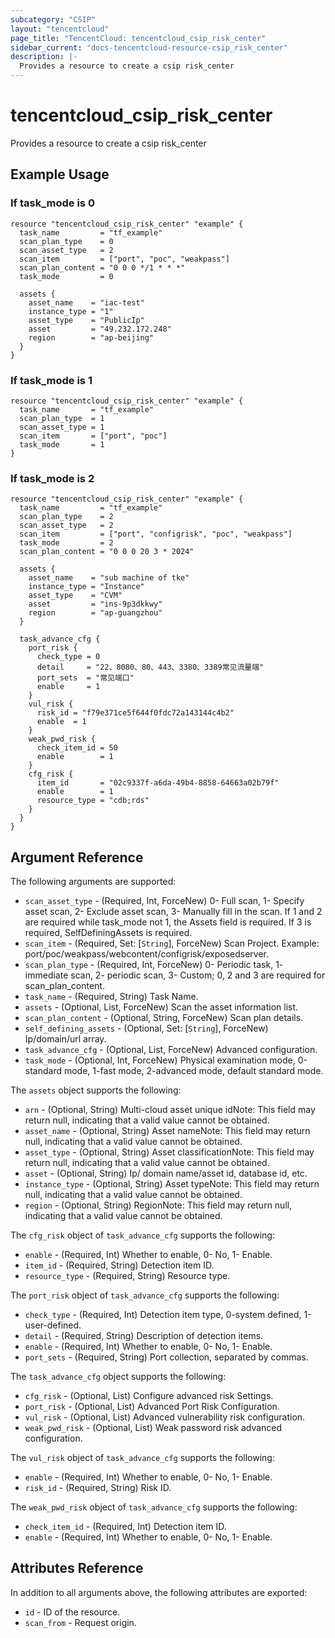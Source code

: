 ```yaml
---
subcategory: "CSIP"
layout: "tencentcloud"
page_title: "TencentCloud: tencentcloud_csip_risk_center"
sidebar_current: "docs-tencentcloud-resource-csip_risk_center"
description: |-
  Provides a resource to create a csip risk_center
---
```


# tencentcloud_csip_risk_center

Provides a resource to create a csip risk_center

## Example Usage

### If task_mode is 0

```hcl
resource "tencentcloud_csip_risk_center" "example" {
  task_name         = "tf_example"
  scan_plan_type    = 0
  scan_asset_type   = 2
  scan_item         = ["port", "poc", "weakpass"]
  scan_plan_content = "0 0 0 */1 * * *"
  task_mode         = 0

  assets {
    asset_name    = "iac-test"
    instance_type = "1"
    asset_type    = "PublicIp"
    asset         = "49.232.172.248"
    region        = "ap-beijing"
  }
}
```

### If task_mode is 1

```hcl
resource "tencentcloud_csip_risk_center" "example" {
  task_name       = "tf_example"
  scan_plan_type  = 1
  scan_asset_type = 1
  scan_item       = ["port", "poc"]
  task_mode       = 1
}
```

### If task_mode is 2

```hcl
resource "tencentcloud_csip_risk_center" "example" {
  task_name         = "tf_example"
  scan_plan_type    = 2
  scan_asset_type   = 2
  scan_item         = ["port", "configrisk", "poc", "weakpass"]
  task_mode         = 2
  scan_plan_content = "0 0 0 20 3 * 2024"

  assets {
    asset_name    = "sub machine of tke"
    instance_type = "Instance"
    asset_type    = "CVM"
    asset         = "ins-9p3dkkwy"
    region        = "ap-guangzhou"
  }

  task_advance_cfg {
    port_risk {
      check_type = 0
      detail     = "22、8080、80、443、3380、3389常见流量端"
      port_sets  = "常见端口"
      enable     = 1
    }
    vul_risk {
      risk_id = "f79e371ce5f644f0fdc72a143144c4b2"
      enable  = 1
    }
    weak_pwd_risk {
      check_item_id = 50
      enable        = 1
    }
    cfg_risk {
      item_id       = "02c9337f-a6da-49b4-8858-64663a02b79f"
      enable        = 1
      resource_type = "cdb;rds"
    }
  }
}
```

## Argument Reference

The following arguments are supported:

* `scan_asset_type` - (Required, Int, ForceNew) 0- Full scan, 1- Specify asset scan, 2- Exclude asset scan, 3- Manually fill in the scan. If 1 and 2 are required while task_mode not 1, the Assets field is required. If 3 is required, SelfDefiningAssets is required.
* `scan_item` - (Required, Set: [`String`], ForceNew) Scan Project. Example: port/poc/weakpass/webcontent/configrisk/exposedserver.
* `scan_plan_type` - (Required, Int, ForceNew) 0- Periodic task, 1- immediate scan, 2- periodic scan, 3- Custom; 0, 2 and 3 are required for scan_plan_content.
* `task_name` - (Required, String) Task Name.
* `assets` - (Optional, List, ForceNew) Scan the asset information list.
* `scan_plan_content` - (Optional, String, ForceNew) Scan plan details.
* `self_defining_assets` - (Optional, Set: [`String`], ForceNew) Ip/domain/url array.
* `task_advance_cfg` - (Optional, List, ForceNew) Advanced configuration.
* `task_mode` - (Optional, Int, ForceNew) Physical examination mode, 0-standard mode, 1-fast mode, 2-advanced mode, default standard mode.

The `assets` object supports the following:

* `arn` - (Optional, String) Multi-cloud asset unique idNote: This field may return null, indicating that a valid value cannot be obtained.
* `asset_name` - (Optional, String) Asset nameNote: This field may return null, indicating that a valid value cannot be obtained.
* `asset_type` - (Optional, String) Asset classificationNote: This field may return null, indicating that a valid value cannot be obtained.
* `asset` - (Optional, String) Ip/ domain name/asset id, database id, etc.
* `instance_type` - (Optional, String) Asset typeNote: This field may return null, indicating that a valid value cannot be obtained.
* `region` - (Optional, String) RegionNote: This field may return null, indicating that a valid value cannot be obtained.

The `cfg_risk` object of `task_advance_cfg` supports the following:

* `enable` - (Required, Int) Whether to enable, 0- No, 1- Enable.
* `item_id` - (Required, String) Detection item ID.
* `resource_type` - (Required, String) Resource type.

The `port_risk` object of `task_advance_cfg` supports the following:

* `check_type` - (Required, Int) Detection item type, 0-system defined, 1-user-defined.
* `detail` - (Required, String) Description of detection items.
* `enable` - (Required, Int) Whether to enable, 0- No, 1- Enable.
* `port_sets` - (Required, String) Port collection, separated by commas.

The `task_advance_cfg` object supports the following:

* `cfg_risk` - (Optional, List) Configure advanced risk Settings.
* `port_risk` - (Optional, List) Advanced Port Risk Configuration.
* `vul_risk` - (Optional, List) Advanced vulnerability risk configuration.
* `weak_pwd_risk` - (Optional, List) Weak password risk advanced configuration.

The `vul_risk` object of `task_advance_cfg` supports the following:

* `enable` - (Required, Int) Whether to enable, 0- No, 1- Enable.
* `risk_id` - (Required, String) Risk ID.

The `weak_pwd_risk` object of `task_advance_cfg` supports the following:

* `check_item_id` - (Required, Int) Detection item ID.
* `enable` - (Required, Int) Whether to enable, 0- No, 1- Enable.

## Attributes Reference

In addition to all arguments above, the following attributes are exported:

* `id` - ID of the resource.
* `scan_from` - Request origin.


